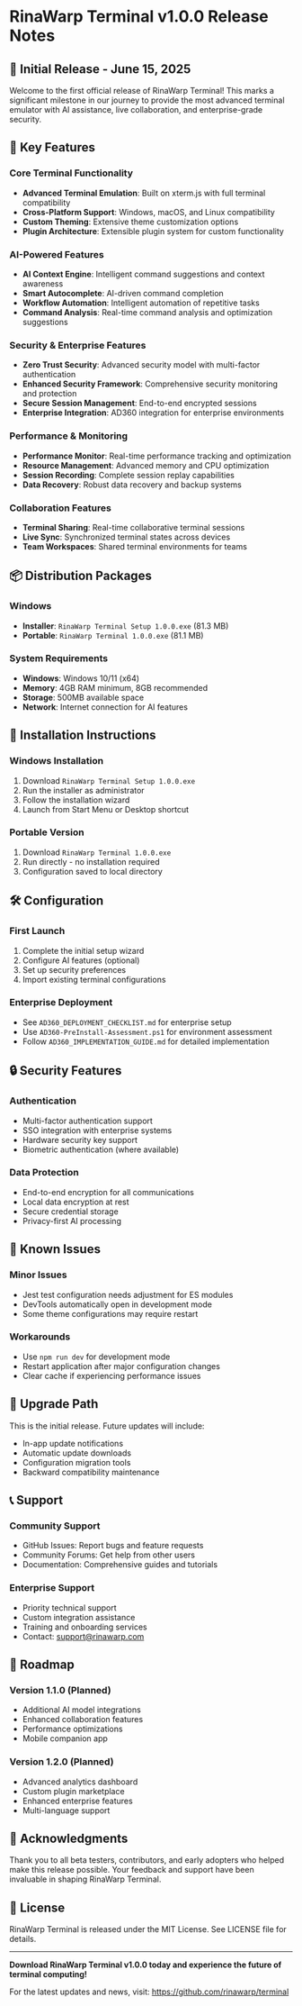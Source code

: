 # RinaWarp Terminal v1.0.0 Release Notes

## 🎉 Initial Release - June 15, 2025

Welcome to the first official release of RinaWarp Terminal! This marks a significant milestone in our journey to provide the most advanced terminal emulator with AI assistance, live collaboration, and enterprise-grade security.

## 🚀 Key Features

### Core Terminal Functionality
- **Advanced Terminal Emulation**: Built on xterm.js with full terminal compatibility
- **Cross-Platform Support**: Windows, macOS, and Linux compatibility
- **Custom Theming**: Extensive theme customization options
- **Plugin Architecture**: Extensible plugin system for custom functionality

### AI-Powered Features
- **AI Context Engine**: Intelligent command suggestions and context awareness
- **Smart Autocomplete**: AI-driven command completion
- **Workflow Automation**: Intelligent automation of repetitive tasks
- **Command Analysis**: Real-time command analysis and optimization suggestions

### Security & Enterprise Features
- **Zero Trust Security**: Advanced security model with multi-factor authentication
- **Enhanced Security Framework**: Comprehensive security monitoring and protection
- **Secure Session Management**: End-to-end encrypted sessions
- **Enterprise Integration**: AD360 integration for enterprise environments

### Performance & Monitoring
- **Performance Monitor**: Real-time performance tracking and optimization
- **Resource Management**: Advanced memory and CPU optimization
- **Session Recording**: Complete session replay capabilities
- **Data Recovery**: Robust data recovery and backup systems

### Collaboration Features
- **Terminal Sharing**: Real-time collaborative terminal sessions
- **Live Sync**: Synchronized terminal states across devices
- **Team Workspaces**: Shared terminal environments for teams

## 📦 Distribution Packages

### Windows
- **Installer**: `RinaWarp Terminal Setup 1.0.0.exe` (81.3 MB)
- **Portable**: `RinaWarp Terminal 1.0.0.exe` (81.1 MB)

### System Requirements
- **Windows**: Windows 10/11 (x64)
- **Memory**: 4GB RAM minimum, 8GB recommended
- **Storage**: 500MB available space
- **Network**: Internet connection for AI features

## 🔧 Installation Instructions

### Windows Installation
1. Download `RinaWarp Terminal Setup 1.0.0.exe`
2. Run the installer as administrator
3. Follow the installation wizard
4. Launch from Start Menu or Desktop shortcut

### Portable Version
1. Download `RinaWarp Terminal 1.0.0.exe`
2. Run directly - no installation required
3. Configuration saved to local directory

## 🛠️ Configuration

### First Launch
1. Complete the initial setup wizard
2. Configure AI features (optional)
3. Set up security preferences
4. Import existing terminal configurations

### Enterprise Deployment
- See `AD360_DEPLOYMENT_CHECKLIST.md` for enterprise setup
- Use `AD360-PreInstall-Assessment.ps1` for environment assessment
- Follow `AD360_IMPLEMENTATION_GUIDE.md` for detailed implementation

## 🔒 Security Features

### Authentication
- Multi-factor authentication support
- SSO integration with enterprise systems
- Hardware security key support
- Biometric authentication (where available)

### Data Protection
- End-to-end encryption for all communications
- Local data encryption at rest
- Secure credential storage
- Privacy-first AI processing

## 🐛 Known Issues

### Minor Issues
- Jest test configuration needs adjustment for ES modules
- DevTools automatically open in development mode
- Some theme configurations may require restart

### Workarounds
- Use `npm run dev` for development mode
- Restart application after major configuration changes
- Clear cache if experiencing performance issues

## 🔄 Upgrade Path

This is the initial release. Future updates will include:
- In-app update notifications
- Automatic update downloads
- Configuration migration tools
- Backward compatibility maintenance

## 📞 Support

### Community Support
- GitHub Issues: Report bugs and feature requests
- Community Forums: Get help from other users
- Documentation: Comprehensive guides and tutorials

### Enterprise Support
- Priority technical support
- Custom integration assistance
- Training and onboarding services
- Contact: support@rinawarp.com

## 🎯 Roadmap

### Version 1.1.0 (Planned)
- Additional AI model integrations
- Enhanced collaboration features
- Performance optimizations
- Mobile companion app

### Version 1.2.0 (Planned)
- Advanced analytics dashboard
- Custom plugin marketplace
- Enhanced enterprise features
- Multi-language support

## 🙏 Acknowledgments

Thank you to all beta testers, contributors, and early adopters who helped make this release possible. Your feedback and support have been invaluable in shaping RinaWarp Terminal.

## 📄 License

RinaWarp Terminal is released under the MIT License. See LICENSE file for details.

---

**Download RinaWarp Terminal v1.0.0 today and experience the future of terminal computing!**

For the latest updates and news, visit: https://github.com/rinawarp/terminal

